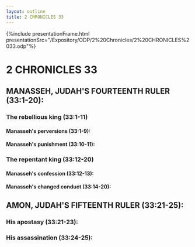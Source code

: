 ```yaml
---
layout: outline
title: 2 CHRONICLES 33
---
```

{%include presentationFrame.html presentationSrc="/Expository/ODP/2%20Chronicles/2%20CHRONICLES%2033.odp"%}

# 2 CHRONICLES 33 
## MANASSEH, JUDAH\'S FOURTEENTH RULER (33:1-20): 
###  The rebellious king (33:1-11) 
####  Manasseh\'s perversions (33:1-9): 
####  Manasseh\'s punishment (33:10-11): 
###  The repentant king (33:12-20) 
####  Manasseh\'s confession (33:12-13): 
####  Manasseh\'s changed conduct (33:14-20): 
## AMON, JUDAH\'S FIFTEENTH RULER (33:21-25): 
###  His apostasy (33:21-23): 
###  His assassination (33:24-25): 
